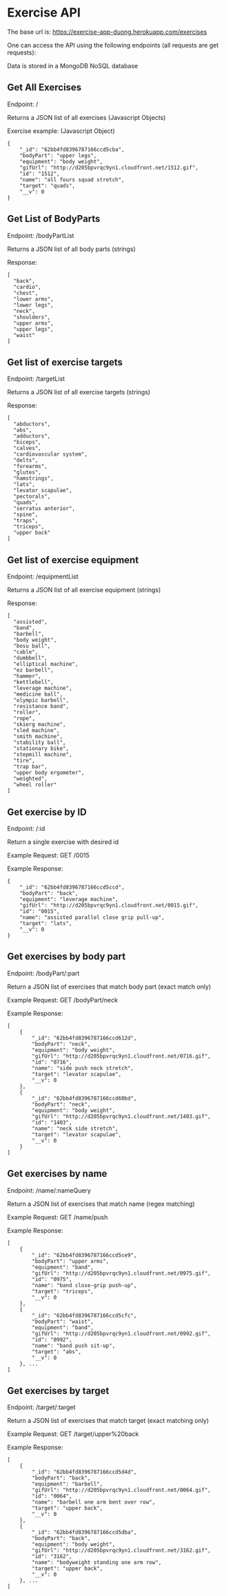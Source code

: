 <h1>Exercise API</h1>

The base url is: https://exercise-app-duong.herokuapp.com/exercises

One can access the API using the following endpoints (all requests are get requests):

Data is stored in a MongoDB NoSQL database

<h2>Get All Exercises</h2>
Endpoint: / 

Returns a JSON list of all exercises (Javascript Objects)

Exercise example: (Javascript Object)
```
{
    "_id": "62bb4fd8396787166ccd5cba",
    "bodyPart": "upper legs",
    "equipment": "body weight",
    "gifUrl": "http://d205bpvrqc9yn1.cloudfront.net/1512.gif",
    "id": "1512",
    "name": "all fours squad stretch",
    "target": "quads",
    "__v": 0
}
```

<h2>Get List of BodyParts</h2>
Endpoint: /bodyPartList

Returns a JSON list of all body parts (strings)

Response:
```
[
  "back",
  "cardio",
  "chest",
  "lower arms",
  "lower legs",
  "neck",
  "shoulders",
  "upper arms",
  "upper legs",
  "waist"
]
```

<h2>Get list of exercise targets</h2>
Endpoint: /targetList

Returns a JSON list of all exercise targets (strings)

Response:
```
[
  "abductors",
  "abs",
  "adductors",
  "biceps",
  "calves",
  "cardiovascular system",
  "delts",
  "forearms",
  "glutes",
  "hamstrings",
  "lats",
  "levator scapulae",
  "pectorals",
  "quads",
  "serratus anterior",
  "spine",
  "traps",
  "triceps",
  "upper back"
]
```

<h2>Get list of exercise equipment</h2>
Endpoint: /equipmentList

Returns a JSON list of all exercise equipment (strings)

Response:
```
[
  "assisted",
  "band",
  "barbell",
  "body weight",
  "bosu ball",
  "cable",
  "dumbbell",
  "elliptical machine",
  "ez barbell",
  "hammer",
  "kettlebell",
  "leverage machine",
  "medicine ball",
  "olympic barbell",
  "resistance band",
  "roller",
  "rope",
  "skierg machine",
  "sled machine",
  "smith machine",
  "stability ball",
  "stationary bike",
  "stepmill machine",
  "tire",
  "trap bar",
  "upper body ergometer",
  "weighted",
  "wheel roller"
]
```

<h2>Get exercise by ID</h2>
Endpoint: /:id

Return a single exercise with desired id 

Example Request: GET /0015

Example Response:
```
{
    "_id": "62bb4fd8396787166ccd5ccd",
    "bodyPart": "back",
    "equipment": "leverage machine",
    "gifUrl": "http://d205bpvrqc9yn1.cloudfront.net/0015.gif",
    "id": "0015",
    "name": "assisted parallel close grip pull-up",
    "target": "lats",
    "__v": 0
}
```

<h2>Get exercises by body part</h2>
Endpoint: /bodyPart/:part

Return a JSON list of exercises that match body part (exact match only)

Example Request: GET /bodyPart/neck

Example Response:

```
[
    {
        "_id": "62bb4fd8396787166ccd612d",
        "bodyPart": "neck",
        "equipment": "body weight",
        "gifUrl": "http://d205bpvrqc9yn1.cloudfront.net/0716.gif",
        "id": "0716",
        "name": "side push neck stretch",
        "target": "levator scapulae",
        "__v": 0
    },
    {
        "_id": "62bb4fd8396787166ccd60bd",
        "bodyPart": "neck",
        "equipment": "body weight",
        "gifUrl": "http://d205bpvrqc9yn1.cloudfront.net/1403.gif",
        "id": "1403",
        "name": "neck side stretch",
        "target": "levator scapulae",
        "__v": 0
    }
]
```

<h2>Get exercises by name</h2>
Endpoint: /name/:nameQuery

Return a JSON list of exercises that match name (regex matching)

Example Request: GET /name/push

Example Response:
```
[
    {
        "_id": "62bb4fd8396787166ccd5ce9",
        "bodyPart": "upper arms",
        "equipment": "band",
        "gifUrl": "http://d205bpvrqc9yn1.cloudfront.net/0975.gif",
        "id": "0975",
        "name": "band close-grip push-up",
        "target": "triceps",
        "__v": 0
    },
    {
        "_id": "62bb4fd8396787166ccd5cfc",
        "bodyPart": "waist",
        "equipment": "band",
        "gifUrl": "http://d205bpvrqc9yn1.cloudfront.net/0992.gif",
        "id": "0992",
        "name": "band push sit-up",
        "target": "abs",
        "__v": 0
    }, ... 
]
```

<h2>Get exercises by target</h2>
Endpoint: /target/:target

Return a JSON list of exercises that match target (exact matching only)

Example Request: GET /target/upper%20back

Example Response:
```
[
    {
        "_id": "62bb4fd8396787166ccd5d4d",
        "bodyPart": "back",
        "equipment": "barbell",
        "gifUrl": "http://d205bpvrqc9yn1.cloudfront.net/0064.gif",
        "id": "0064",
        "name": "barbell one arm bent over row",
        "target": "upper back",
        "__v": 0
    },
    {
        "_id": "62bb4fd8396787166ccd5dba",
        "bodyPart": "back",
        "equipment": "body weight",
        "gifUrl": "http://d205bpvrqc9yn1.cloudfront.net/3162.gif",
        "id": "3162",
        "name": "bodyweight standing one arm row",
        "target": "upper back",
        "__v": 0
    }, ...
]
```
